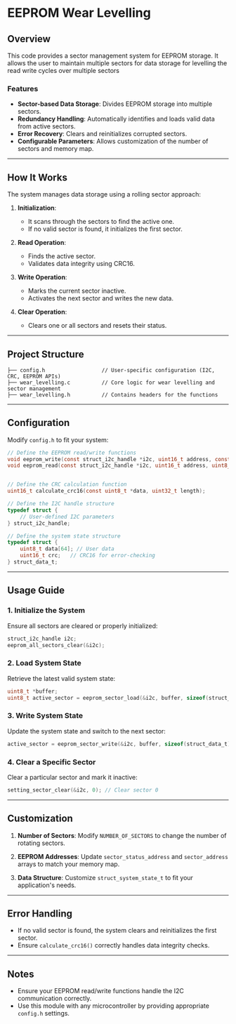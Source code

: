 # EEPROM Wear Levelling

## Overview
This code provides a sector management system for EEPROM storage. It allows the user to maintain multiple sectors for data storage for levelling the read write cycles over multiple sectors

### Features
- **Sector-based Data Storage**: Divides EEPROM storage into multiple sectors.
- **Redundancy Handling**: Automatically identifies and loads valid data from active sectors.
- **Error Recovery**: Clears and reinitializes corrupted sectors.
- **Configurable Parameters**: Allows customization of the number of sectors and memory map.

---

## How It Works
The system manages data storage using a rolling sector approach:

1. **Initialization**:
   - It scans through the sectors to find the active one.
   - If no valid sector is found, it initializes the first sector.

2. **Read Operation**:
   - Finds the active sector.
   - Validates data integrity using CRC16.

3. **Write Operation**:
   - Marks the current sector inactive.
   - Activates the next sector and writes the new data.

4. **Clear Operation**:
   - Clears one or all sectors and resets their status.

---

## Project Structure

```
├── config.h                  // User-specific configuration (I2C, CRC, EEPROM APIs)
├── wear_levelling.c          // Core logic for wear levelling and sector management
├── wear_levelling.h          // Contains headers for the functions
```

---

## Configuration
Modify `config.h` to fit your system:

```c
// Define the EEPROM read/write functions
void eeprom_write(const struct_i2c_handle *i2c, uint16_t address, const uint8_t *data, uint32_t size);
void eeprom_read(const struct_i2c_handle *i2c, uint16_t address, uint8_t *data, uint32_t size);


// Define the CRC calculation function
uint16_t calculate_crc16(const uint8_t *data, uint32_t length);

// Define the I2C handle structure
typedef struct {
    // User-defined I2C parameters
} struct_i2c_handle;

// Define the system state structure
typedef struct {
    uint8_t data[64]; // User data
    uint16_t crc;   // CRC16 for error-checking
} struct_data_t;
```

---

## Usage Guide

### 1. Initialize the System
Ensure all sectors are cleared or properly initialized:

```c
struct_i2c_handle i2c;
eeprom_all_sectors_clear(&i2c);
```

### 2. Load System State
Retrieve the latest valid system state:

```c
uint8_t *buffer;
uint8_t active_sector = eeprom_sector_load(&i2c, buffer, sizeof(struct_data_t));
```

### 3. Write System State
Update the system state and switch to the next sector:

```c
active_sector = eeprom_sector_write(&i2c, buffer, sizeof(struct_data_t), active_sector);
```

### 4. Clear a Specific Sector
Clear a particular sector and mark it inactive:

```c
setting_sector_clear(&i2c, 0); // Clear sector 0
```

---

## Customization
1. **Number of Sectors**: Modify `NUMBER_OF_SECTORS` to change the number of rotating sectors.

2. **EEPROM Addresses**: Update `sector_status_address` and `sector_address` arrays to match your memory map.

3. **Data Structure**: Customize `struct_system_state_t` to fit your application's needs.

---

## Error Handling
- If no valid sector is found, the system clears and reinitializes the first sector.
- Ensure `calculate_crc16()` correctly handles data integrity checks.

---

## Notes
- Ensure your EEPROM read/write functions handle the I2C communication correctly.
- Use this module with any microcontroller by providing appropriate `config.h` settings.

